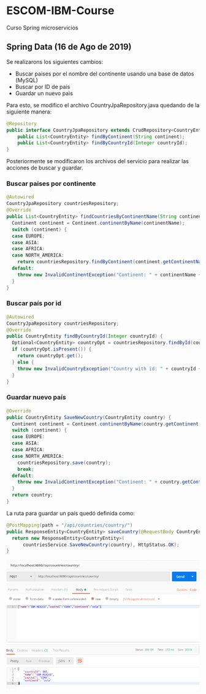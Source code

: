 # ESCOM-IBM-Course
Curso Spring microservicios

## Spring Data (16 de Ago de 2019)
Se realizarons los siguientes cambios:
- Buscar paises por el nombre del continente usando una base de datos (MySQL)
- Buscar por ID de país
- Guardar un nuevo paìs

Para esto, se modifico el archivo CountryJpaRepository.java quedando de la siguiente manera:

```java
@Repository
public interface CountryJpaRepository extends CrudRepository<CountryEntity, Integer>{
	public List<CountryEntity> findByContinent(String continent);
	public List<CountryEntity> findByCountryId(Integer countryId);
}
```

Posteriormente se modificaron los archivos del servicio para realizar las acciones de buscar y guardar.

### Buscar paises por continente

```java
@Autowired
CountryJpaRepository countriesRepository;
@Override
public List<CountryEntity> findCountriesByContinentName(String continentName) {
  Continent continent = Continent.continentByName(continentName);
  switch (continent) {
  case EUROPE:
  case ASIA:
  case AFRICA:
  case NORTH_AMERICA:
    return countriesRepository.findByContinent(continent.getContinentName());
  default:
    throw new InvalidContinentException("Continent: " + continentName + " does not exist.");
  }
}
```

### Buscar país por id 
```java
@Autowired
CountryJpaRepository countriesRepository;
@Override
public CountryEntity findByCountryId(Integer countryId) {
  Optional<CountryEntity> countryOpt = countriesRepository.findById(countryId);
  if (countryOpt.isPresent()) {
    return countryOpt.get();
  } else {
    throw new InvalidCountryException("Country with id: " + countryId + " does not exist.");
  }
}

```

### Guardar nuevo país

```java
@Override
public CountryEntity SaveNewCountry(CountryEntity country) {
  Continent continent = Continent.continentByName(country.getContinent());
  switch (continent) {
  case EUROPE:
  case ASIA:
  case AFRICA:
  case NORTH_AMERICA:
    countriesRepository.save(country);
    break;
  default:
    throw new InvalidContinentException("Continent: " + country.getContinent() + " does not exist.");
  }
  return country;	
}

```
La ruta para guardar un país quedó definida como:
``` java 
@PostMapping(path = "/api/countries/country/")
public ResponseEntity<CountryEntity> saveCountry(@RequestBody CountryEntity country) {
  return new ResponseEntity<CountryEntity>(
      countriesService.SaveNewCountry(country), HttpStatus.OK);
}  
```

![POST request](/img/API-POST-Country.png)



